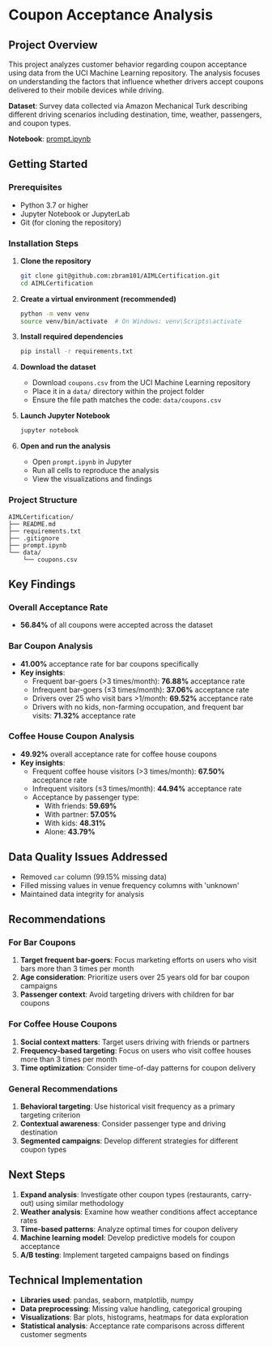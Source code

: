 # Coupon Acceptance Analysis

## Project Overview

This project analyzes customer behavior regarding coupon acceptance using data from the UCI Machine Learning repository. The analysis focuses on understanding the factors that influence whether drivers accept coupons delivered to their mobile devices while driving.

**Dataset**: Survey data collected via Amazon Mechanical Turk describing different driving scenarios including destination, time, weather, passengers, and coupon types.

**Notebook**: [prompt.ipynb](./prompt.ipynb)

## Getting Started

### Prerequisites

- Python 3.7 or higher
- Jupyter Notebook or JupyterLab
- Git (for cloning the repository)

### Installation Steps

1. **Clone the repository**

   ```bash
   git clone git@github.com:zbram101/AIMLCertification.git
   cd AIMLCertification
   ```

2. **Create a virtual environment (recommended)**

   ```bash
   python -m venv venv
   source venv/bin/activate  # On Windows: venv\Scripts\activate
   ```

3. **Install required dependencies**

   ```bash
   pip install -r requirements.txt
   ```

4. **Download the dataset**

   - Download `coupons.csv` from the UCI Machine Learning repository
   - Place it in a `data/` directory within the project folder
   - Ensure the file path matches the code: `data/coupons.csv`

5. **Launch Jupyter Notebook**

   ```bash
   jupyter notebook
   ```

6. **Open and run the analysis**
   - Open `prompt.ipynb` in Jupyter
   - Run all cells to reproduce the analysis
   - View the visualizations and findings

### Project Structure

```
AIMLCertification/
├── README.md
├── requirements.txt
├── .gitignore
├── prompt.ipynb
└── data/
    └── coupons.csv
```

## Key Findings

### Overall Acceptance Rate

- **56.84%** of all coupons were accepted across the dataset

### Bar Coupon Analysis

- **41.00%** acceptance rate for bar coupons specifically
- **Key insights**:
  - Frequent bar-goers (>3 times/month): **76.88%** acceptance rate
  - Infrequent bar-goers (≤3 times/month): **37.06%** acceptance rate
  - Drivers over 25 who visit bars >1/month: **69.52%** acceptance rate
  - Drivers with no kids, non-farming occupation, and frequent bar visits: **71.32%** acceptance rate

### Coffee House Coupon Analysis

- **49.92%** overall acceptance rate for coffee house coupons
- **Key insights**:
  - Frequent coffee house visitors (>3 times/month): **67.50%** acceptance rate
  - Infrequent visitors (≤3 times/month): **44.94%** acceptance rate
  - Acceptance by passenger type:
    - With friends: **59.69%**
    - With partner: **57.05%**
    - With kids: **48.31%**
    - Alone: **43.79%**

## Data Quality Issues Addressed

- Removed `car` column (99.15% missing data)
- Filled missing values in venue frequency columns with 'unknown'
- Maintained data integrity for analysis

## Recommendations

### For Bar Coupons

1. **Target frequent bar-goers**: Focus marketing efforts on users who visit bars more than 3 times per month
2. **Age consideration**: Prioritize users over 25 years old for bar coupon campaigns
3. **Passenger context**: Avoid targeting drivers with children for bar coupons

### For Coffee House Coupons

1. **Social context matters**: Target users driving with friends or partners
2. **Frequency-based targeting**: Focus on users who visit coffee houses more than 3 times per month
3. **Time optimization**: Consider time-of-day patterns for coupon delivery

### General Recommendations

1. **Behavioral targeting**: Use historical visit frequency as a primary targeting criterion
2. **Contextual awareness**: Consider passenger type and driving destination
3. **Segmented campaigns**: Develop different strategies for different coupon types

## Next Steps

1. **Expand analysis**: Investigate other coupon types (restaurants, carry-out) using similar methodology
2. **Weather analysis**: Examine how weather conditions affect acceptance rates
3. **Time-based patterns**: Analyze optimal times for coupon delivery
4. **Machine learning model**: Develop predictive models for coupon acceptance
5. **A/B testing**: Implement targeted campaigns based on findings

## Technical Implementation

- **Libraries used**: pandas, seaborn, matplotlib, numpy
- **Data preprocessing**: Missing value handling, categorical grouping
- **Visualizations**: Bar plots, histograms, heatmaps for data exploration
- **Statistical analysis**: Acceptance rate comparisons across different customer segments
